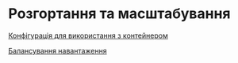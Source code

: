 # Розгортання та масштабування

[Конфігурація для використання з контейнером](%D0%A0%D0%BE%D0%B7%D0%B3%D0%BE%D1%80%D1%82%D0%B0%D0%BD%D0%BD%D1%8F%20%D1%82%D0%B0%20%D0%BC%D0%B0%D1%81%D1%88%D1%82%D0%B0%D0%B1%D1%83%D0%B2%D0%B0%D0%BD%D0%BD%D1%8F%20daca2bab11ee4b39af2f9b34c6452e0b/%D0%9A%D0%BE%D0%BD%D1%84%D1%96%D0%B3%D1%83%D1%80%D0%B0%D1%86%D1%96%D1%8F%20%D0%B4%D0%BB%D1%8F%20%D0%B2%D0%B8%D0%BA%D0%BE%D1%80%D0%B8%D1%81%D1%82%D0%B0%D0%BD%D0%BD%D1%8F%20%D0%B7%20%D0%BA%D0%BE%D0%BD%D1%82%D0%B5%D0%B8%CC%86%D0%BD%D0%B5%D1%80%D0%BE%D0%BC%20620dbac8478f4dd1afab15ac46263515.md)

[Балансування навантаження](%D0%A0%D0%BE%D0%B7%D0%B3%D0%BE%D1%80%D1%82%D0%B0%D0%BD%D0%BD%D1%8F%20%D1%82%D0%B0%20%D0%BC%D0%B0%D1%81%D1%88%D1%82%D0%B0%D0%B1%D1%83%D0%B2%D0%B0%D0%BD%D0%BD%D1%8F%20daca2bab11ee4b39af2f9b34c6452e0b/%D0%91%D0%B0%D0%BB%D0%B0%D0%BD%D1%81%D1%83%D0%B2%D0%B0%D0%BD%D0%BD%D1%8F%20%D0%BD%D0%B0%D0%B2%D0%B0%D0%BD%D1%82%D0%B0%D0%B6%D0%B5%D0%BD%D0%BD%D1%8F%20a231bc0ddb1248f481a967cd0cca4e4f.md)